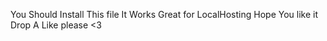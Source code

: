 You Should Install This file It Works Great for LocalHosting Hope You like it Drop A Like please <3 
